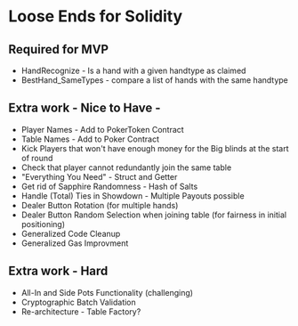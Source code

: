 # Loose Ends for Solidity

## Required for MVP
* HandRecognize - Is a hand with a given handtype as claimed
* BestHand_SameTypes - compare a list of hands with the same handtype

## Extra work - Nice to Have -
* Player Names - Add to PokerToken Contract
* Table Names - Add to Poker Contract
* Kick Players that won't have enough money for the Big blinds at the start of round
* Check that player cannot redundantly join the same table
* "Everything You Need" - Struct and Getter	
* Get rid of Sapphire Randomness - Hash of Salts
* Handle (Total) Ties in Showdown - Multiple Payouts possible
* Dealer Button Rotation (for multiple hands)
* Dealer Button Random Selection when joining table (for fairness in initial positioning)
* Generalized Code Cleanup 
* Generalized Gas Improvment

## Extra work - Hard
* All-In and Side Pots Functionality (challenging)
* Cryptographic Batch Validation
* Re-architecture - Table Factory?